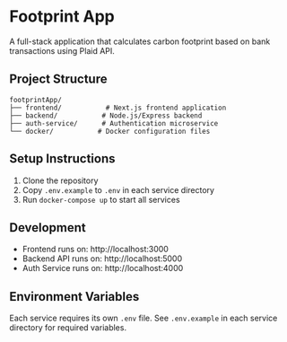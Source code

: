 # Footprint App

A full-stack application that calculates carbon footprint based on bank transactions using Plaid API.

## Project Structure

```
footprintApp/
├── frontend/           # Next.js frontend application
├── backend/           # Node.js/Express backend
├── auth-service/      # Authentication microservice
└── docker/           # Docker configuration files
```

## Setup Instructions

1. Clone the repository
2. Copy `.env.example` to `.env` in each service directory
3. Run `docker-compose up` to start all services

## Development

- Frontend runs on: http://localhost:3000
- Backend API runs on: http://localhost:5000
- Auth Service runs on: http://localhost:4000

## Environment Variables

Each service requires its own `.env` file. See `.env.example` in each service directory for required variables. 